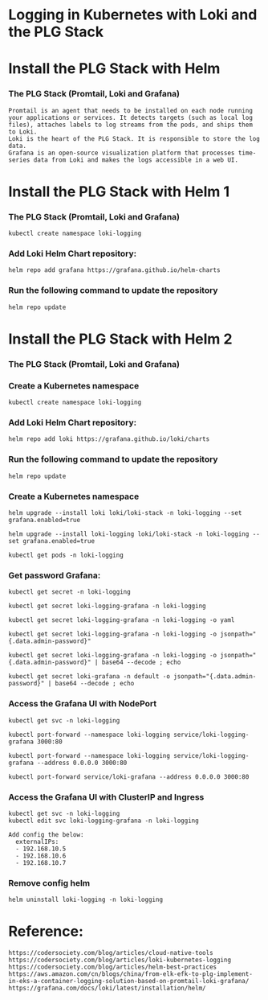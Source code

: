# Logging in Kubernetes with Loki and the PLG Stack
# Install the PLG Stack with Helm
### The PLG Stack (Promtail, Loki and Grafana)
```
Promtail is an agent that needs to be installed on each node running your applications or services. It detects targets (such as local log files), attaches labels to log streams from the pods, and ships them to Loki.
Loki is the heart of the PLG Stack. It is responsible to store the log data.
Grafana is an open-source visualization platform that processes time-series data from Loki and makes the logs accessible in a web UI.
```
# Install the PLG Stack with Helm 1
### The PLG Stack (Promtail, Loki and Grafana)
```
kubectl create namespace loki-logging
```
### Add Loki Helm Chart repository:
```
helm repo add grafana https://grafana.github.io/helm-charts
```
### Run the following command to update the repository
```
helm repo update
```




# Install the PLG Stack with Helm 2
### The PLG Stack (Promtail, Loki and Grafana)
### Create a Kubernetes namespace
```
kubectl create namespace loki-logging
```
### Add Loki Helm Chart repository:
```
helm repo add loki https://grafana.github.io/loki/charts

```
### Run the following command to update the repository
```
helm repo update
```
### Create a Kubernetes namespace
```
helm upgrade --install loki loki/loki-stack -n loki-logging --set grafana.enabled=true

helm upgrade --install loki-logging loki/loki-stack -n loki-logging --set grafana.enabled=true

kubectl get pods -n loki-logging
```
### Get password Grafana:
```
kubectl get secret -n loki-logging

kubectl get secret loki-logging-grafana -n loki-logging

kubectl get secret loki-logging-grafana -n loki-logging -o yaml

kubectl get secret loki-logging-grafana -n loki-logging -o jsonpath="{.data.admin-password}"

kubectl get secret loki-logging-grafana -n loki-logging -o jsonpath="{.data.admin-password}" | base64 --decode ; echo

kubectl get secret loki-grafana -n default -o jsonpath="{.data.admin-password}" | base64 --decode ; echo
```

### Access the Grafana UI with NodePort
```
kubectl get svc -n loki-logging 

kubectl port-forward --namespace loki-logging service/loki-logging-grafana 3000:80

kubectl port-forward --namespace loki-logging service/loki-logging-grafana --address 0.0.0.0 3000:80

kubectl port-forward service/loki-grafana --address 0.0.0.0 3000:80
```
### Access the Grafana UI with ClusterIP and Ingress
```
kubectl get svc -n loki-logging 
kubectl edit svc loki-logging-grafana -n loki-logging

Add config the below:
  externalIPs:
  - 192.168.10.5
  - 192.168.10.6
  - 192.168.10.7
```
### Remove config helm
```
helm uninstall loki-logging -n loki-logging
```

# Reference: 
```
https://codersociety.com/blog/articles/cloud-native-tools
https://codersociety.com/blog/articles/loki-kubernetes-logging
https://codersociety.com/blog/articles/helm-best-practices
https://aws.amazon.com/cn/blogs/china/from-elk-efk-to-plg-implement-in-eks-a-container-logging-solution-based-on-promtail-loki-grafana/
https://grafana.com/docs/loki/latest/installation/helm/
```
